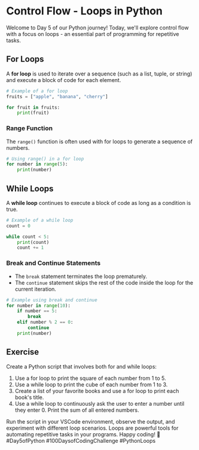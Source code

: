 # Control Flow - Loops in Python

Welcome to Day 5 of our Python journey! Today, we'll explore control flow with a focus on loops - an essential part of programming for repetitive tasks.

## For Loops

A **for loop** is used to iterate over a sequence (such as a list, tuple, or string) and execute a block of code for each element.

```python
# Example of a for loop
fruits = ["apple", "banana", "cherry"]

for fruit in fruits:
    print(fruit)
```

### Range Function

The `range()` function is often used with for loops to generate a sequence of numbers.

```python
# Using range() in a for loop
for number in range(5):
    print(number)
```

## While Loops

A **while loop** continues to execute a block of code as long as a condition is true.

```python
# Example of a while loop
count = 0

while count < 5:
    print(count)
    count += 1
```

### Break and Continue Statements

- The `break` statement terminates the loop prematurely.
- The `continue` statement skips the rest of the code inside the loop for the current iteration.

```python
# Example using break and continue
for number in range(10):
    if number == 5:
        break
    elif number % 2 == 0:
        continue
    print(number)
```

## Exercise

Create a Python script that involves both for and while loops:

1. Use a for loop to print the square of each number from 1 to 5.
2. Use a while loop to print the cube of each number from 1 to 3.
3. Create a list of your favorite books and use a for loop to print each book's title.
4. Use a while loop to continuously ask the user to enter a number until they enter 0. Print the sum of all entered numbers.

Run the script in your VSCode environment, observe the output, and experiment with different loop scenarios. Loops are powerful tools for automating repetitive tasks in your programs. Happy coding! 🚀 #Day5ofPython #100DaysofCodingChallenge #PythonLoops
